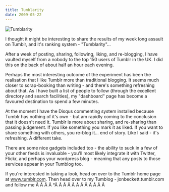 ```yaml
---
title: Tumblarity
date: 2009-05-22
---
```


![Tumblarity](https://source.unsplash.com/_nRpqIBM40Q/1600x900)

I thought it might be interesting to share the results of my week long assault on Tumblr, and it's ranking system - "Tumblarity"...

After a week of posting, sharing, following, liking, and re-blogging, I have vaulted myself from a nobody to the top 150 users of Tumblr in the UK. I did this on the back of about half an hour each evening.

Perhaps the most interesting outcome of the experiment has been the realisation that I like Tumblr more than traditional blogging. It seems much closer to scrap-booking than writing - and there's something refreshing about that. As I have built a list of people to follow (through the excellent directory and search facilities), my "dashboard" page has become a favoured destination to spend a few minutes.

At the moment I have the Disqus commenting system installed because Tumblr has nothing of it's own - but am rapidly coming to the conclusion that it doesn't need it. Tumblr is more about sharing, and re-sharing than passing judgement. If you like something you mark it as liked. If you want to share something with others, you re-blog it... end of story. Like I said - it's refreshing. A different take.

There are some nice gadgets included too - the ability to suck in a few of your other feeds is invaluable - you'll most likely integrate it with Twitter, Flickr, and perhaps your wordpress blog - meaning that any posts to those services appear in your Tumblog too.

If you're interested in taking a look, head on over to the Tumblr home page at www.tumblr.com. Then head over to my Tumblog - jonbeckett.tumblr.com and follow me Ã Ã Ã Ã °Ã Ã Ã Ã Ã Ã Ã Ã Ã Ã Ã Ã 